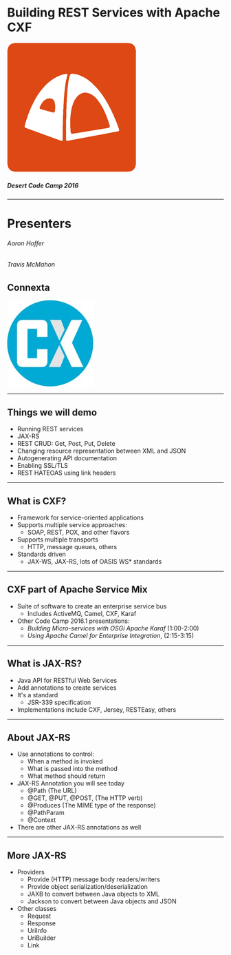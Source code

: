 <!-- $theme: default -->

# Building REST Services with Apache CXF  


![Desert Code Camp Logo](logo-desert-code-camp.png)
##### Desert Code Camp 2016

---

# Presenters
###### Aaron Hoffer
###### Travis McMahon

## Connexta
![Connexta Logo](logo-connexta.jpg) 

---

## Things we will demo
- Running REST services
- JAX-RS
- REST CRUD: Get, Post, Put, Delete
- Changing resource representation between XML and JSON
- Autogenerating API documentation 
- Enabling SSL/TLS
- REST HATEOAS using link headers
 
---

## What is CXF?
- Framework for service-oriented applications
- Supports multiple service approaches:
    - SOAP, REST, POX, and other flavors
- Supports multiple transports
     - HTTP, message queues, others
- Standards driven
  - JAX-WS, JAX-RS, lots of OASIS WS* standards

---
  
## CXF  part of Apache Service Mix 
 - Suite of software to create an enterprise service bus
   - Includes ActiveMQ, Camel, CXF, Karaf
 - Other Code Camp 2016.1 presentations:
   - *Building Micro-services with OSGi Apache Karaf* (1:00-2:00)
   - *Using Apache Camel for Enterprise Integration*, (2:15-3:15)

---
  
## What is JAX-RS?   
- Java API for RESTful Web Services
- Add annotations to create services
- It's a standard
  - JSR-339 specification
- Implementations include CXF, Jersey, RESTEasy, others
    
---
 
## About JAX-RS
- Use annotations to control:
   - When a method is invoked
   - What is passed into the method
   - What method should return
- JAX-RS Annotation you will see today
   - @Path (The URL)
   - @GET, @PUT, @POST, (The HTTP verb)
   - @Produces (The MIME type of the response)
   - @PathParam
   - @Context
- There are other JAX-RS annotations as well

---

## More JAX-RS
- Providers
   - Provide (HTTP) message body readers/writers
   - Provide object serialization/deserialization 
   - JAXB to convert between Java objects to XML
   - Jackson to convert between Java objects and JSON
- Other classes
   - Request
   - Response
   - UriInfo
   - UriBuilder
   - Link
